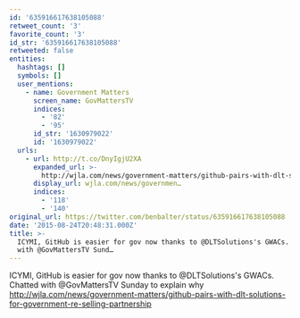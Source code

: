 ```yaml
---
id: '635916617638105088'
retweet_count: '3'
favorite_count: '3'
id_str: '635916617638105088'
retweeted: false
entities:
  hashtags: []
  symbols: []
  user_mentions:
    - name: Government Matters
      screen_name: GovMattersTV
      indices:
        - '82'
        - '95'
      id_str: '1630979022'
      id: '1630979022'
  urls:
    - url: http://t.co/DnyIgjU2XA
      expanded_url: >-
        http://wjla.com/news/government-matters/github-pairs-with-dlt-solutions-for-government-re-selling-partnership
      display_url: wjla.com/news/governmen…
      indices:
        - '118'
        - '140'
original_url: https://twitter.com/benbalter/status/635916617638105088
date: '2015-08-24T20:48:31.000Z'
title: >-
  ICYMI, GitHub is easier for gov now thanks to @DLTSolutions's GWACs. Chatted
  with @GovMattersTV Sund…
---
```


ICYMI, GitHub is easier for gov now thanks to @DLTSolutions's GWACs. Chatted with @GovMattersTV Sunday to explain why http://wjla.com/news/government-matters/github-pairs-with-dlt-solutions-for-government-re-selling-partnership